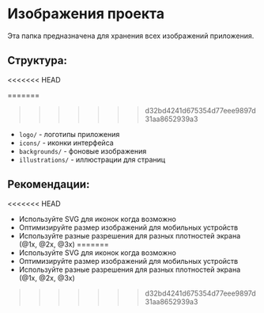 # Изображения проекта

Эта папка предназначена для хранения всех изображений приложения.

## Структура:
<<<<<<< HEAD

=======
>>>>>>> d32bd4241d675354d77eee9897d31aa8652939a3
- `logo/` - логотипы приложения
- `icons/` - иконки интерфейса
- `backgrounds/` - фоновые изображения
- `illustrations/` - иллюстрации для страниц

## Рекомендации:
<<<<<<< HEAD

- Используйте SVG для иконок когда возможно
- Оптимизируйте размер изображений для мобильных устройств
- Используйте разные разрешения для разных плотностей экрана (@1x, @2x, @3x)
=======
- Используйте SVG для иконок когда возможно
- Оптимизируйте размер изображений для мобильных устройств
- Используйте разные разрешения для разных плотностей экрана (@1x, @2x, @3x)
>>>>>>> d32bd4241d675354d77eee9897d31aa8652939a3
